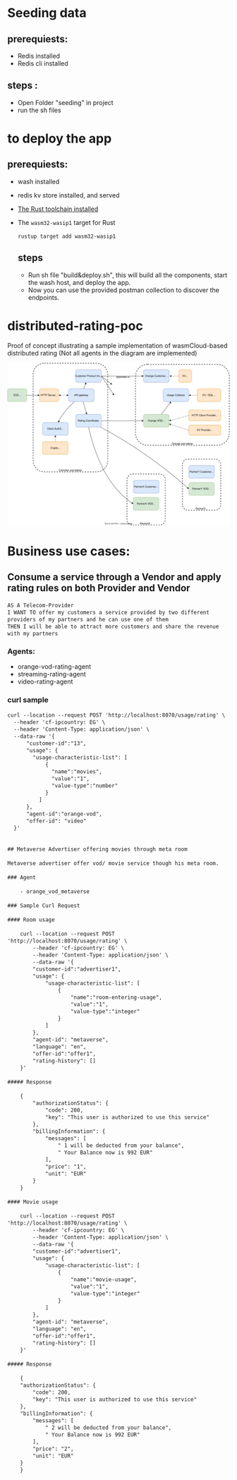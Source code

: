 
# Seeding data
  ## prerequiests:
   - Redis installed
   - Redis cli installed
  ## steps :
 - Open Folder "seeding" in project
 - run the sh files

# to deploy the app
  ## prerequiests:
- wash installed
- redis kv store installed, and served
- [The Rust toolchain installed](https://www.rust-lang.org/tools/install)
- The `wasm32-wasip1` target for Rust
    ```
    rustup target add wasm32-wasip1
    ```


  ## steps
  - Run sh file "build&deploy.sh", this will build all the components, start the wash host, and deploy the app.
  - Now you can use the provided postman collection to discover the endpoints.  

# distributed-rating-poc
Proof of concept illustrating a sample implementation of wasmCloud-based distributed rating (Not all agents in the diagram are implemented)

![Software arhitecture](./software_architecture.drawio.svg)



# Business use cases:

  ## Consume a service through a Vendor and apply rating rules on both Provider and Vendor

    AS A Telecom-Provider 
    I WANT TO offer my customers a service provided by two different providers of my partners and he can use one of them
    THEN I will be able to attract more customers and share the revenue with my partners

   ### Agents:
   - orange-vod-rating-agent
   - streaming-rating-agent
   - video-rating-agent

   ### curl sample
    curl --location --request POST 'http://localhost:8070/usage/rating' \
      --header 'cf-ipcountry: EG' \
      --header 'Content-Type: application/json' \
      --data-raw '{
          "customer-id":"13",
          "usage": {
            "usage-characteristic-list": [
                {
                  "name":"movies",
                  "value":"1",
                  "value-type":"number"
                }
              ]
          },
          "agent-id":"orange-vod",
          "offer-id": "video"
      }'
  

    ## Metaverse Advertiser offering movies through meta room

    Metaverse advertiser offer vod/ movie service though his meta room.

    ### Agent

        - orange_vod_metaverse

    ### Sample Curl Request

    #### Room usage

        curl --location --request POST 'http://localhost:8070/usage/rating' \
            --header 'cf-ipcountry: EG' \
            --header 'Content-Type: application/json' \
            --data-raw '{
            "customer-id":"advertiser1",
            "usage": {
                "usage-characteristic-list": [
                    {
                        "name":"room-entering-usage",
                        "value":"1",
                        "value-type":"integer"
                    }
                ]
            },   
            "agent-id": "metaverse",
            "language": "en",
            "offer-id":"offer1",
            "rating-history": []
        }'

    ##### Response

        {
            "authorizationStatus": {
                "code": 200,
                "key": "This user is authorized to use this service"
            },
            "billingInformation": {
                "messages": [
                    " 1 will be deducted from your balance",
                    " Your Balance now is 992 EUR"
                ],
                "price": "1",
                "unit": "EUR"
            }
        }

    #### Movie usage

        curl --location --request POST 'http://localhost:8070/usage/rating' \
            --header 'cf-ipcountry: EG' \
            --header 'Content-Type: application/json' \
            --data-raw '{
            "customer-id":"advertiser1",
            "usage": {
                "usage-characteristic-list": [
                    {
                        "name":"movie-usage",
                        "value":"1",
                        "value-type":"integer"
                    }
                ]
            },   
            "agent-id": "metaverse",
            "language": "en",
            "offer-id":"offer1",
            "rating-history": []
        }'

    ##### Response

        {
        "authorizationStatus": {
            "code": 200,
            "key": "This user is authorized to use this service"
        },
        "billingInformation": {
            "messages": [
                " 2 will be deducted from your balance",
                " Your Balance now is 992 EUR"
            ],
            "price": "2",
            "unit": "EUR"
        }
        }
